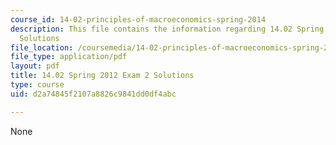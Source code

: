 ```yaml
---
course_id: 14-02-principles-of-macroeconomics-spring-2014
description: This file contains the information regarding 14.02 Spring 2012 Exam 2
  Solutions
file_location: /coursemedia/14-02-principles-of-macroeconomics-spring-2014/d2a74845f2107a8826c9841dd0df4abc_MIT14_02S14_Exam2_S12_Sol.pdf
file_type: application/pdf
layout: pdf
title: 14.02 Spring 2012 Exam 2 Solutions
type: course
uid: d2a74845f2107a8826c9841dd0df4abc

---
```

None